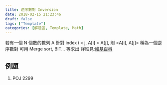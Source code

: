 ```yaml
---
title: 逆序數對 Inversion
date: 2018-02-15 21:23:46
draft: false
tags: ["Template"]
categories: [解題區, Template, Math]
---
```

若有一個 N 個數的數列 A
針對 index i < j, A[i] > A[j], 則 <A[i], A[j]> 稱為一個逆序數對
可用 Merge sort, BIT... 等求出
詳細見:[維基百科](https://zh.wikipedia.org/wiki/%E9%80%86%E5%BA%8F%E5%AF%B9)

## 例題
1. POJ 2299
